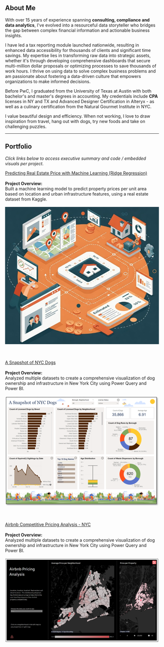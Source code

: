 ## About Me

With over 15 years of experience spanning **consulting, compliance and data analytics**, I've evolved into a resourceful data storyteller who bridges the gap between complex financial information and actionable business insights. 

I have led a tax reporting module launched nationwide, resulting in enhanced data accessibility for thousands of clients and significant time savings. My expertise lies in transforming raw data into strategic assets, whether it's through developing comprehensive dashboards that secure multi-million dollar proposals or optimizing processes to save thousands of work hours. I thrive on using data to solve complex business problems and am passionate about fostering a data-driven culture that empowers organizations to make informed decisions.

Before PwC, I graduated from the University of Texas at Austin with both bachelor's and master's degrees in accounting. My credentials include **CPA** licenses in NY and TX and Advanced Designer Certification in Alteryx - as well as a culinary certification from the Natural Gourmet Institute in NYC.

I value beautiful design and efficiency. When not working, I love to draw inspiration from travel, hang out with dogs, try new foods and take on challenging puzzles.

---

## Portfolio 

_Click links below to access executive summary and code / embedded visuals per project._

[Predicting Real Estate Price with Machine Learning (Ridge Regression)](/projects/real_estate.md)
<br><br>**Project Overview:**
<br>Built a machine learning model to predict property prices per unit area based on location and urban infrastructure features, using a real estate dataset from Kaggle.
<br><br><img src="images/realestateimage.jpg?raw=true"/>


<br><br>
[A Snapshot of NYC Dogs](/projects/a_snapshot_of_nyc_dogs.md)
<br><br>**Project Overview:**
<br>Analyzed multiple datasets to create a comprehensive visualization of dog ownership and infrastructure in New York City using Power Query and Power BI.
<br><br><img src="images/nycdogsscreenshot.png?raw=true"/>


<br><br>
[Airbnb Competitive Pricing Analysis - NYC](/projects/airbnb.md)
<br><br>**Project Overview:**
<br>Analyzed multiple datasets to create a comprehensive visualization of dog ownership and infrastructure in New York City using Power Query and Power BI.
<br><br><img src="images/airbnb_screenshot.png?raw=true"/>

